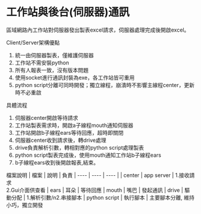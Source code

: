 # 工作站與後台(伺服器)通訊

區域網路內工作站對伺服器發出製表excel請求，伺服器處理完成後開啟excel。

Client/Server架構優點
1. 統一由伺服器製表，僅維護伺服器
2. 工作站不需安裝python
2. 所有人報表一致，沒有版本問題
3. 使用socket進行通訊封裝為exe，各工作站皆可重用
4. python script分離可同時開發；獨立線程，崩潰時不影響主線程center，更新時不必重啟

具體流程
1. 伺服器center開啟等待請求
2. 工作站製表需求時，開啟a子線程mouth通知伺服器
3. 工作站開啟b子線程ears等待回應，超時即關閉
4. 伺服器center收到請求後，轉drive處理
5. drive負責解析引數，轉相對應的python script處理製表
6. python script製表完成後，使用mouth通知工作站b子線程ears
7. b子線程ears收到後開啟報表,結束。

檔案說明
|  檔案   | 說明  | 負責
|  ----  | ----  | ----  |
| center  | app server | 1.接收請求<br>2.Gui介面供查看
| ears  | 耳朵 | 等待回應
| mouth  | 嘴巴 | 發起通訊
| drive  | 驅動分配 | 1.解析引數/n2.串接腳本
| python script  | 執行腳本 | 主要腳本分離, 維持小巧，獨立開發
